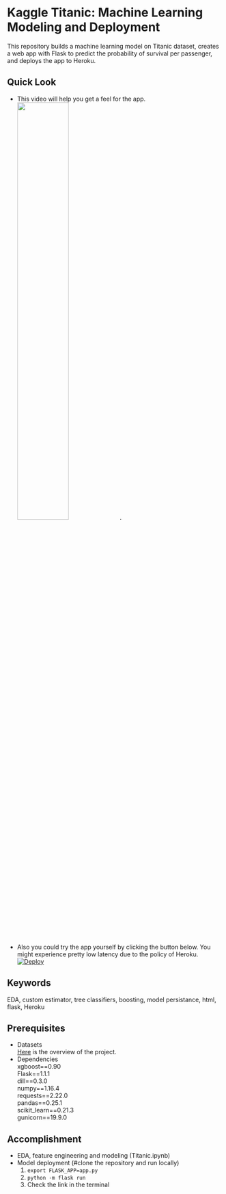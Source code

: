 # Kaggle Titanic: Machine Learning Modeling and Deployment
This repository builds a machine learning model on Titanic dataset, creates a web app with Flask to predict the probability of survival per passenger, and deploys the app to Heroku.

## Quick Look
- This video will help you get a feel for the app.  
[<img src="https://img.youtube.com/vi/WlgMhIuC9pY/0.jpg" width="50%">](https://youtu.be/WlgMhIuC9pY). 

- Also you could try the app yourself by clicking the button below. You might experience pretty low latency due to the policy of Heroku.  
[![Deploy](https://www.herokucdn.com/deploy/button.svg)](https://titanic-pred.herokuapp.com/index)  

## Keywords
EDA, custom estimator, tree classifiers, boosting, model persistance, html, flask, Heroku

## Prerequisites
- Datasets  
[Here](https://www.kaggle.com/c/titanic/overview) is the overview of the project.  
- Dependencies  
xgboost==0.90  
Flask==1.1.1  
dill==0.3.0  
numpy==1.16.4  
requests==2.22.0  
pandas==0.25.1  
scikit_learn==0.21.3  
gunicorn==19.9.0  

## Accomplishment  
- EDA, feature engineering and modeling (Titanic.ipynb)  
- Model deployment (#clone the repository and run locally)  
  1. `export FLASK_APP=app.py`  
  2. `python -m flask run`   
  3. Check the link in the terminal
